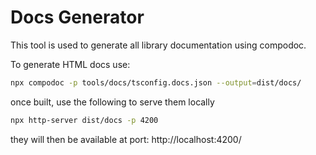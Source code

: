 # Docs Generator

This tool is used to generate all library documentation using compodoc.

To generate HTML docs use:

```bash
npx compodoc -p tools/docs/tsconfig.docs.json --output=dist/docs/
```

once built, use the following to serve them locally

```bash
npx http-server dist/docs -p 4200
```

they will then be available at port: http://localhost:4200/
